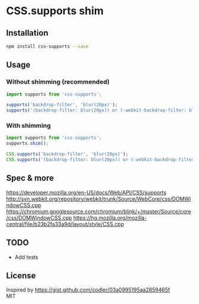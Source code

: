 # CSS.supports shim

## Installation
```bash
npm install css-supports --save
```

## Usage
### Without shimming (recommended)
```js
import supports from 'css-supports';

supports('backdrop-filter', 'blur(20px)');
supports('(backdrop-filter: blur(20px)) or (-webkit-backdrop-filter: blur(20px))');
```

### With shimming
```js
import supports from 'css-supports';
supports.shim();

CSS.supports('backdrop-filter', 'blur(20px)');
CSS.supports('(backdrop-filter: blur(20px)) or (-webkit-backdrop-filter: blur(20px))');
```

## Spec & more
https://developer.mozilla.org/en-US/docs/Web/API/CSS/supports
http://svn.webkit.org/repository/webkit/trunk/Source/WebCore/css/DOMWindowCSS.cpp
https://chromium.googlesource.com/chromium/blink/+/master/Source/core/css/DOMWindowCSS.cpp
https://hg.mozilla.org/mozilla-central/file/b23b2fa33a9d/layout/style/CSS.cpp

## TODO
- Add tests

## License
Inspired by https://gist.github.com/codler/03a0995195aa2859465f  
MIT
